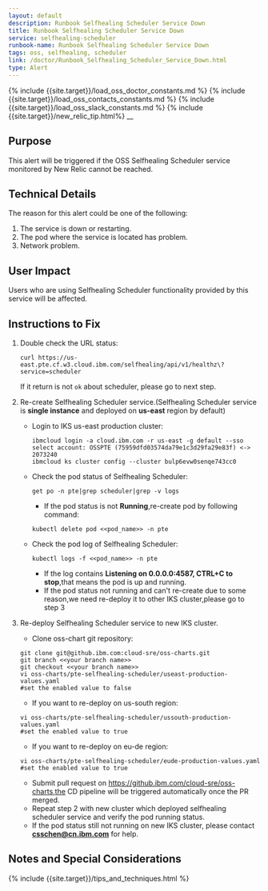```yaml
---
layout: default
description: Runbook Selfhealing Scheduler Service Down
title: Runbook Selfhealing Scheduler Service Down
service: selfhealing-scheduler
runbook-name: Runbook Selfhealing Scheduler Service Down
tags: oss, selfhealing, scheduler
link: /doctor/Runbook_Selfhealing_Scheduler_Service_Down.html
type: Alert
---
```


{% include {{site.target}}/load_oss_doctor_constants.md %}
{% include {{site.target}}/load_oss_contacts_constants.md %}
{% include {{site.target}}/load_oss_slack_constants.md %}
{% include {{site.target}}/new_relic_tip.html%}
__

## Purpose

This alert will be triggered if the OSS Selfhealing Scheduler service monitored by New Relic cannot be reached.

## Technical Details

The reason for this alert could be one of the following:
  1. The service is down or restarting.
  2. The pod where the service is located has problem.
  3. Network problem.

## User Impact

Users who are using Selfhealing Scheduler functionality provided by this service will be affected.

## Instructions to Fix

1. Double check the URL status:

   ```
   curl https://us-east.pte.cf.w3.cloud.ibm.com/selfhealing/api/v1/healthz\?service=scheduler
   ```
   If it return is not `ok` about scheduler, please go to next step.

2. Re-create Selfhealing Scheduler service.(Selfhealing Scheduler service is **single instance** and deployed on **us-east** region by default)
   - Login to IKS us-east production cluster:
     ```
     ibmcloud login -a cloud.ibm.com -r us-east -g default --sso
     select account: OSSPTE (75959dfd03574da79e1c3d29fa29e83f) <-> 2073240
     ibmcloud ks cluster config --cluster bulp6evw0senqe743cc0
     ```
   - Check the pod status of Selfhealing Scheduler:
     ```
     get po -n pte|grep scheduler|grep -v logs
     ```
     * If the pod status is not **Running**,re-create pod by following command:
     ```
     kubectl delete pod <<pod_name>> -n pte
     ```
   - Check the pod log of Selfhealing Scheduler:
     ```
     kubectl logs -f <<pod_name>> -n pte
     ```
     * If the log contains **Listening on 0.0.0.0:4587, CTRL+C to stop**,that means the pod is up and running.
     * If the pod status not running and can't re-create due to some reason,we need re-deploy it to other IKS cluster,please go to step 3

3. Re-deploy Selfhealing Scheduler service to new IKS cluster.
   - Clone oss-chart git repository:
   ```
   git clone git@github.ibm.com:cloud-sre/oss-charts.git
   git branch <<your branch name>>
   git checkout <<your branch name>>
   vi oss-charts/pte-selfhealing-scheduler/useast-production-values.yaml
   #set the enabled value to false
   ```
   - If you want to re-deploy on us-south region:
   ```
   vi oss-charts/pte-selfhealing-scheduler/ussouth-production-values.yaml
   #set the enabled value to true
   ```
   - If you want to re-deploy on eu-de region:
   ```
   vi oss-charts/pte-selfhealing-scheduler/eude-production-values.yaml
   #set the enabled value to true
   ```
   - Submit pull request on https://github.ibm.com/cloud-sre/oss-charts,the CD pipeline will be triggered automatically once the PR merged.
   - Repeat step 2 with new cluster which deployed selfhealing scheduler service and verify the pod running status.
   - If the pod status still not running on new IKS cluster, please contact **csschen@cn.ibm.com** for help.

## Notes and Special Considerations

{% include {{site.target}}/tips_and_techniques.html %}

